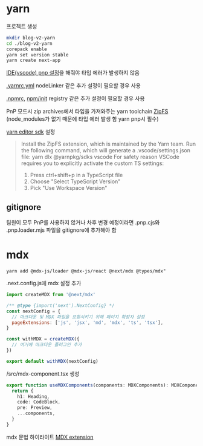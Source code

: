 # yarn

프로젝트 생성

```bash
mkdir blog-v2-yarn
cd ./blog-v2-yarn
corepack enable
yarn set version stable
yarn create next-app
```

[IDE(vscode) pnp 설정](https://yarnpkg.com/getting-started/editor-sdks#vscode)을 해줘야 타입 에러가 발생하지 않음

[.yarnrc.yml](https://yarnpkg.com/configuration/yarnrc) nodeLinker 같은 추가 설정이 필요할 경우 사용

[.npmrc](https://docs.npmjs.com/cli/v9/configuring-npm/npmrc), [npm/init](https://github.com/npm/ini) registry 같은 추가 설정이 필요할 경우 사용

PnP 모드시 zip archives에서 타입을 가져와주는 yarn toolchain [ZipFS](https://marketplace.visualstudio.com/items?itemName=arcanis.vscode-zipfs)  
(node_modules가 없기 때문에 타입 에러 발생 함 yarn pnp시 필수)

[yarn editor sdk](https://yarnpkg.com/getting-started/editor-sdks) 설정

> Install the ZipFS extension, which is maintained by the Yarn team.
> Run the following command, which will generate a .vscode/settings.json file:
> yarn dlx @yarnpkg/sdks vscode
> For safety reason VSCode requires you to explicitly activate the custom TS settings:
>
> 1. Press ctrl+shift+p in a TypeScript file
> 2. Choose "Select TypeScript Version"
> 3. Pick "Use Workspace Version"

## gitignore

팀원이 모두 PnP를 사용하지 않거나 차후 변경 예정이라면 .pnp.cjs와 .pnp.loader.mjs 파일을 gitignore에 추가해야 함

# mdx

`yarn add @mdx-js/loader @mdx-js/react @next/mdx @types/mdx"`

.next.config.js에 mdx 설정 추가

```js
import createMDX from '@next/mdx'

/** @type {import('next').NextConfig} */
const nextConfig = {
  // 마크다운 및 MDX 파일을 포함시키기 위해 페이지 확장자 설정
  pageExtensions: ['js', 'jsx', 'md', 'mdx', 'ts', 'tsx'],
}

const withMDX = createMDX({
  // 여기에 마크다운 플러그인 추가
})

export default withMDX(nextConfig)
```

/src/mdx-component.tsx 생성

```ts
export function useMDXComponents(components: MDXComponents): MDXComponents {
  return {
    h1: Heading,
    code: CodeBlock,
    pre: Preview,
    ...components,
  }
}
```

mdx 문법 하이라이트 [MDX extension](https://marketplace.visualstudio.com/items?itemName=unifiedjs.vscode-mdx)
